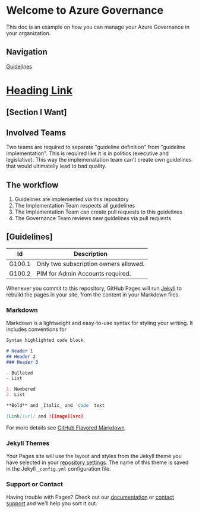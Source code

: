 # Welcome to Azure Governance

This doc is an example on how you can manage your Azure Governance in your organization.

## Navigation 

[Guidelines](#guidelines)

# [Heading Link](#section-i-want)

## [Section I Want] 

## Involved Teams

Two teams are required to separate "guideline definition" from "guideline implementation". This is required like it is in politics (executive and legislative). This way the implemenatation team can't create own guidelines that would ultimatelly lead to bad quality.

## The workflow

1. Guidelines are implemented via this repository
2. The Implementation Team respects all guidelines
3. The Implementation Team can create pull requests to this guidelines
4. The Governance Team reviews new guidelines via pull requests


## [Guidelines]
Id | Description
------------ | -------------
G100.1 | Only two subscription owners allowed.
G100.2 | PIM for Admin Accounts required.




Whenever you commit to this repository, GitHub Pages will run [Jekyll](https://jekyllrb.com/) to rebuild the pages in your site, from the content in your Markdown files.

### Markdown

Markdown is a lightweight and easy-to-use syntax for styling your writing. It includes conventions for

```markdown
Syntax highlighted code block

# Header 1
## Header 2
### Header 3

- Bulleted
- List

1. Numbered
2. List

**Bold** and _Italic_ and `Code` text

[Link](url) and ![Image](src)
```

For more details see [GitHub Flavored Markdown](https://guides.github.com/features/mastering-markdown/).

### Jekyll Themes

Your Pages site will use the layout and styles from the Jekyll theme you have selected in your [repository settings](https://github.com/ExpertsInside/AzureGovernancePublic/settings/pages). The name of this theme is saved in the Jekyll `_config.yml` configuration file.

### Support or Contact

Having trouble with Pages? Check out our [documentation](https://docs.github.com/categories/github-pages-basics/) or [contact support](https://support.github.com/contact) and we’ll help you sort it out.
